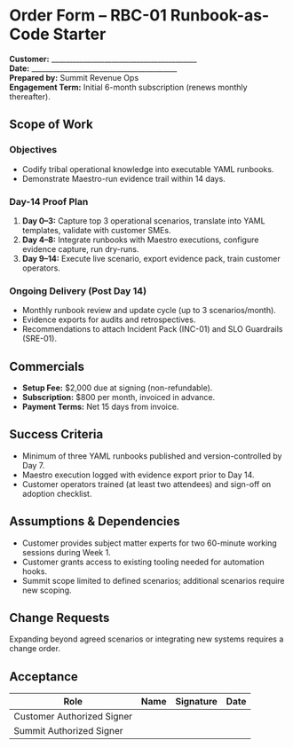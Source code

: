 # Order Form – RBC-01 Runbook-as-Code Starter

**Customer:** _________________________________________  
**Date:** _________________________________________  
**Prepared by:** Summit Revenue Ops  
**Engagement Term:** Initial 6-month subscription (renews monthly thereafter).

## Scope of Work

### Objectives
- Codify tribal operational knowledge into executable YAML runbooks.
- Demonstrate Maestro-run evidence trail within 14 days.

### Day-14 Proof Plan
1. **Day 0–3:** Capture top 3 operational scenarios, translate into YAML templates, validate with customer SMEs.
2. **Day 4–8:** Integrate runbooks with Maestro executions, configure evidence capture, run dry-runs.
3. **Day 9–14:** Execute live scenario, export evidence pack, train customer operators.

### Ongoing Delivery (Post Day 14)
- Monthly runbook review and update cycle (up to 3 scenarios/month).
- Evidence exports for audits and retrospectives.
- Recommendations to attach Incident Pack (INC-01) and SLO Guardrails (SRE-01).

## Commercials
- **Setup Fee:** $2,000 due at signing (non-refundable).
- **Subscription:** $800 per month, invoiced in advance.
- **Payment Terms:** Net 15 days from invoice.

## Success Criteria
- Minimum of three YAML runbooks published and version-controlled by Day 7.
- Maestro execution logged with evidence export prior to Day 14.
- Customer operators trained (at least two attendees) and sign-off on adoption checklist.

## Assumptions & Dependencies
- Customer provides subject matter experts for two 60-minute working sessions during Week 1.
- Customer grants access to existing tooling needed for automation hooks.
- Summit scope limited to defined scenarios; additional scenarios require new scoping.

## Change Requests
Expanding beyond agreed scenarios or integrating new systems requires a change order.

## Acceptance

| Role | Name | Signature | Date |
| --- | --- | --- | --- |
| Customer Authorized Signer |  |  |  |
| Summit Authorized Signer |  |  |  |
